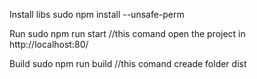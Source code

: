 Install libs
sudo npm install --unsafe-perm

Run
sudo npm run start  //this comand open the project in http://localhost:80/

Build
sudo npm run build  //this comand creade folder dist


